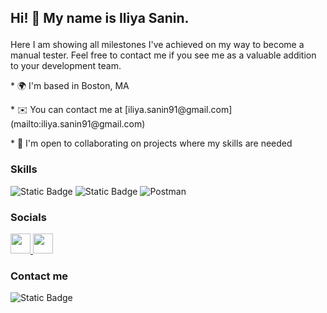 ## <p> Hi! 👋 My name is Iliya Sanin. </p>

<p> Here I am showing all milestones I've achieved on my way to become a manual tester. Feel free to contact me if you see me as a valuable addition to your development team. </p>


<p>* 🌍  I'm based in Boston, MA </p>
<p>* ✉️  You can contact me at [iliya.sanin91@gmail.com](mailto:iliya.sanin91@gmail.com) </p>
<p>* 🤝  I'm open to collaborating on projects where my skills are needed </p>

### Skills  

![Static Badge](https://img.shields.io/badge/DEVTOOLS-yellow?style=for-the-badge)
![Static Badge](https://img.shields.io/badge/MySQL-lightblue?style=for-the-badge&logo=mysql)
![Postman](https://img.shields.io/badge/Postman-FF6C37?style=for-the-badge&logo=postman&logoColor=white)


### Socials  

<p align="left"> <a href="https://www.github.com/Iliya-Sanin" target="_blank" rel="noreferrer"> <picture> <source media="(prefers-color-scheme: dark)" srcset="https://raw.githubusercontent.com/danielcranney/readme-generator/main/public/icons/socials/github-dark.svg" /> <source media="(prefers-color-scheme: light)" srcset="https://raw.githubusercontent.com/danielcranney/readme-generator/main/public/icons/socials/github.svg" /> <img src="https://raw.githubusercontent.com/danielcranney/readme-generator/main/public/icons/socials/github.svg" width="32" height="32" /> </picture> </a> <a href="https://www.linkedin.com/in/iliya-sanin/" target="_blank" rel="noreferrer"> <picture> <source media="(prefers-color-scheme: dark)" srcset="https://raw.githubusercontent.com/danielcranney/readme-generator/main/public/icons/socials/linkedin-dark.svg" /> <source media="(prefers-color-scheme: light)" srcset="https://raw.githubusercontent.com/danielcranney/readme-generator/main/public/icons/socials/linkedin.svg" /> <img src="https://raw.githubusercontent.com/danielcranney/readme-generator/main/public/icons/socials/linkedin.svg" width="32" height="32" /> </picture> </a></p>


### Contact me 

![Static Badge](https://img.shields.io/badge/Telegram-blue?style=for-the-badge&logo=telegram&link=https%3A%2F%2Ft.me%2FIliyaS91)
